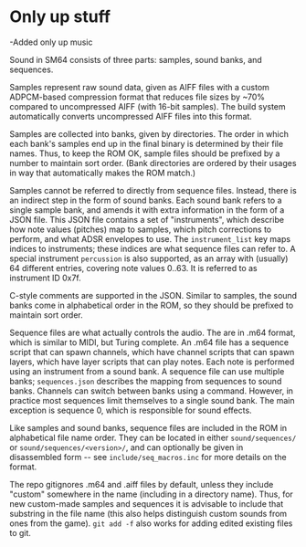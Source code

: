 # Only up stuff
-Added only up music

Sound in SM64 consists of three parts: samples, sound banks, and sequences.

Samples represent raw sound data, given as AIFF files with a custom ADPCM-based
compression format that reduces file sizes by ~70% compared to uncompressed
AIFF (with 16-bit samples). The build system automatically converts
uncompressed AIFF files into this format.

Samples are collected into banks, given by directories. The order in which each
bank's samples end up in the final binary is determined by their file names.
Thus, to keep the ROM OK, sample files should be prefixed by a number to
maintain sort order. (Bank directories are ordered by their usages in way
that automatically makes the ROM match.)

Samples cannot be referred to directly from sequence files. Instead, there is
an indirect step in the form of sound banks. Each sound bank refers to a single
sample bank, and amends it with extra information in the form of a JSON file.
This JSON file contains a set of "instruments", which describe how note values
(pitches) map to samples, which pitch corrections to perform, and what ADSR
envelopes to use. The `instrument_list` key maps indices to instruments; these
indices are what sequence files can refer to. A special instrument `percussion`
is also supported, as an array with (usually) 64 different entries, covering
note values 0..63. It is referred to as instrument ID 0x7f.

C-style comments are supported in the JSON. Similar to samples, the sound banks
come in alphabetical order in the ROM, so they should be prefixed to maintain
sort order.

Sequence files are what actually controls the audio. The are in .m64 format,
which is similar to MIDI, but Turing complete. An .m64 file has a sequence
script that can spawn channels, which have channel scripts that can spawn
layers, which have layer scripts that can play notes. Each note is performed
using an instrument from a sound bank. A sequence file can use multiple banks;
`sequences.json` describes the mapping from sequences to sound banks. Channels
can switch between banks using a command. However, in practice most sequences
limit themselves to a single sound bank. The main exception is sequence 0,
which is responsible for sound effects.

Like samples and sound banks, sequence files are included in the ROM in
alphabetical file name order. They can be located in either `sound/sequences/`
or `sound/sequences/<version>/`, and can optionally be given in disassembled
form -- see `include/seq_macros.inc` for more details on the format.

The repo gitignores .m64 and .aiff files by default, unless they include
"custom" somewhere in the name (including in a directory name). Thus, for new
custom-made samples and sequences it is advisable to include that substring
in the file name (this also helps distinguish custom sounds from ones from
the game). `git add -f` also works for adding edited existing files to git.
